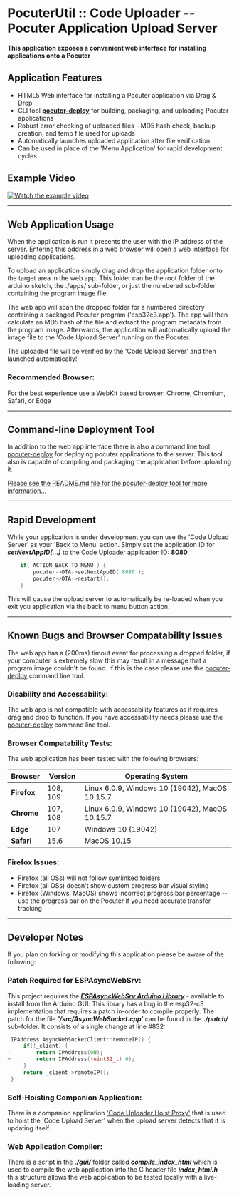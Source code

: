 # PocuterUtil :: Code Uploader -- Pocuter Application Upload Server
**This application exposes a convenient web interface for installing applications onto a Pocuter**


## Application Features
- HTML5 Web interface for installing a Pocuter application via Drag & Drop
- CLI tool [**pocuter-deploy**](https://github.com/pocuter/pocuter-deploy) for building, packaging, and uploading Pocuter applications
- Robust error checking of uploaded files - MD5 hash check, backup creation, and temp file used for uploads
- Automatically launches uploaded application after file verification
- Can be used in place of the 'Menu Application' for rapid development cycles

## Example Video
[![Watch the example video](https://img.youtube.com/vi/qk0EkwArBsY/default.jpg)](https://youtu.be/qk0EkwArBsY)

***

## Web Application Usage
When the application is run it presents the user with the IP address of the server. Entering this address in a web browser will open a web interface for uploading applications.

To upload an application simply drag and drop the application folder onto the target area in the web app. This folder can be the root folder of the arduino sketch, the ./apps/ sub-folder, or just the numbered sub-folder containing the program image file.

The web app will scan the dropped folder for a numbered directory containing a packaged Pocuter program ('esp32c3.app'). The app will then calculate an MD5 hash of the file and extract the program metadata from the program image. Afterwards, the application will automatically upload the image file to the 'Code Upload Server' running on the Pocuter.

The uploaded file will be verified by the 'Code Upload Server' and then launched automatically!

### Recommended Browser:
For the best experience use a WebKit based browser: Chrome, Chromium, Safari, or Edge

***

## Command-line Deployment Tool
In addition to the web app interface there is also a command line tool [pocuter-deploy](https://github.com/pocuter/pocuter-deploy) for deploying pocuter applications to the server. This tool also is capable of compiling and packaging the application before uploading it.

[Please see the README.md file for the pocuter-deploy tool for more information...](https://github.com/pocuter/pocuter-deploy)

***

## Rapid Development
While your application is under development you can use the 'Code Upload Server' as your 'Back to Menu' action. Simply set the application ID for ***setNextAppID(...)*** to the Code Uploader application ID: **8080**

```C
	if( ACTION_BACK_TO_MENU ) {
		pocuter->OTA->setNextAppID( 8080 );
		pocuter->OTA->restart();
	}
```

This will cause the upload server to automatically be re-loaded when you exit you application via the back to menu button action.

***

## Known Bugs and Browser Compatability Issues
The web app has a (200ms) timout event for processing a dropped folder, if your computer is extremely slow this may result in a message that a program image couldn't be found. If this is the case please use the [pocuter-deploy](https://github.com/pocuter/pocuter-deploy) command line tool.

### Disability and Accessability:
The web app is not compatible with accessability features as it requires drag and drop to function. If you have accessability needs please use the [pocuter-deploy](https://github.com/pocuter/pocuter-deploy) command line tool.

### Browser Compatability Tests:
The web application has been tested with the folowing browsers:

| Browser | Version    | Operating System                               |
|---------|------------|------------------------------------------------|
| **Firefox** | 108, 109   | Linux 6.0.9, Windows 10 (19042), MacOS 10.15.7 |
| **Chrome**  | 107, 108   | Linux 6.0.9, Windows 10 (19042), MacOS 10.15.7 |
| **Edge**    | 107        | Windows 10 (19042)                             |
| **Safari**  | 15.6       | MacOS 10.15                                    |

### Firefox Issues:
- Firefox (all OSs) will not follow symlinked folders
- Firefox (all OSs) doesn't show custom progress bar visual styling
- Firefox (Windows, MacOS) shows incorrect progress bar percentage -- use the progress bar on the Pocuter if you need accurate transfer tracking

***

## Developer Notes
If you plan on forking or modifying this application please be aware of the following:

### Patch Required for ESPAsyncWebSrv:
This project requires the [***ESPAsyncWebSrv Arduino Library***](https://github.com/dvarrel/ESPAsyncWebSrv)  - available to install from the Arduino GUI. This library has a bug in the esp32-c3 implementation that requires a patch in-order to compile properly. The patch for the file ***'/src/AsyncWebSocket.cpp'*** can be found in the ***./patch/*** sub-folder. It consists of a single change at line #832:

```C
 IPAddress AsyncWebSocketClient::remoteIP() {
     if(!_client) {
-        return IPAddress(0U);
+        return IPAddress((uint32_t) 0);
     }
     return _client->remoteIP();
 }
```

### Self-Hoisting Companion Application:
There is a companion application ['Code Uploader Hoist Proxy'](https://github.com/pocuter/Pocuter-One_Apps/tree/main/CodeUploader/tools/HoistProxy) that is used to hoist the 'Code Upload Server' when the upload server detects that it is updating itself.

### Web Application Compiler:
There is a script in the ***./gui/*** folder called ***compile_index_html*** which is used to compile the web application into the C header file ***index_html.h*** - this structure allows the web application to be tested locally with a live-loading server.